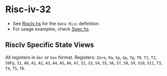# Risc-iv-32

- See [RiscIv.hs](./src/Isa/RiscIv.hs) for the `data Risc` definition.
- For usage examples, check [Spec.hs](./test/Spec.hs).

## RiscIv Specific State Views

All registers in `dec` or `hex` format. Registers: `Zero`, `Ra`, `Sp`, `Gp`, `Tp`, `T0`, `T1`, `T2`, `S0Fp`, `S1`, `A0`, `A1`, `A2`, `A3`, `A4`, `A5`, `A6`, `A7`, `S2`, `S3`, `S4`, `S5`, `S6`, `S7`, `S8`, `S9`, `S10`, `S11`, `T3`, `T4`, `T5`, `T6`.
